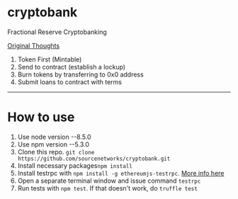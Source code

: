 # cryptobank
Fractional Reserve Cryptobanking

[Original Thoughts](https://www.evernote.com/l/AQ2q1B-Xsy1Ocq2h10kM0-bWqrWEe-O5Uks)

1. Token First (Mintable)
2. Send to contract (establish a lockup)
3. Burn tokens by transferring to 0x0 address
4. Submit loans to contract with terms

-----
# How to use

1. Use node version --8.5.0
2. Use npm version --5.3.0
3. Clone this repo. `git clone https://github.com/sourcenetworks/cryptobank.git`
4. Install necessary packages`npm install`
5. Install testrpc with `npm install -g ethereumjs-testrpc`. [More info here](https://github.com/ethereumjs/testrpc)
6. Open a separate terminal window and issue command `testrpc`
7. Run tests with `npm test`. If that doesn't work, do `truffle test`
